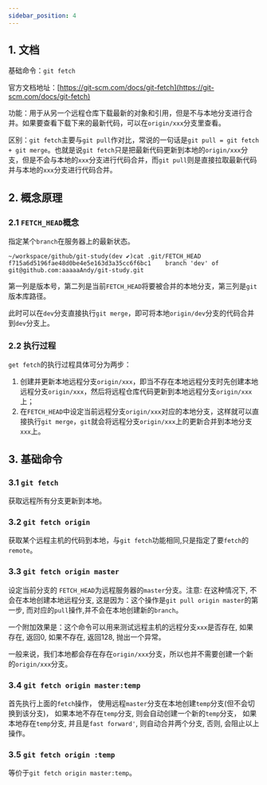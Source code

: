 ```yaml
---
sidebar_position: 4
---
```


## 1. 文档

基础命令：`git fetch`

官方文档地址：[https://git-scm.com/docs/git-fetch](https://git-scm.com/docs/git-fetch)

功能：用于从另一个远程仓库下载最新的对象和引用，但是不与本地分支进行合并。如果要查看下载下来的最新代码，可以在`origin/xxx`分支里查看。

区别：`git fetch`主要与`git pull`作对比，常说的一句话是`git pull = git fetch + git merge`。也就是说`git fetch`只是把最新代码更新到本地的`origin/xxx`分支，但是不会与本地的`xxx`分支进行代码合并，而`git pull`则是直接拉取最新代码并与本地的`xxx`分支进行代码合并。

## 2. 概念原理

### 2.1 `FETCH_HEAD`概念

指定某个`branch`在服务器上的最新状态。

```shell
~/workspace/github/git-study(dev ✔)cat .git/FETCH_HEAD
f715a6d5196fae48d0be4e5e163d3a35cc6f6bc1    branch 'dev' of git@github.com:aaaaaAndy/git-study.git
```

第一列是版本号，第二列是当前`FETCH_HEAD`将要被合并的本地分支，第三列是`git`版本库路径。

此时可以在`dev`分支直接执行`git merge`，即可将本地`origin/dev`分支的代码合并到`dev`分支上。

### 2.2 执行过程

`get fetch`的执行过程具体可分为两步：

1.  创建并更新本地远程分支`origin/xxx`，即当不存在本地远程分支时先创建本地远程分支`origin/xxx`，然后将远程仓库代码更新到本地远程分支`origin/xxx`上；
2.  在`FETCH_HEAD`中设定当前远程分支`origin/xxx`对应的本地分支，这样就可以直接执行`git merge`，`git`就会将远程分支`origin/xxx`上的更新合并到本地分支`xxx`上。

## 3. 基础命令

### 3.1 `git fetch`

获取远程所有分支更新到本地。

### 3.2 `git fetch origin`

获取某个远程主机的代码到本地，与`git fetch`功能相同,只是指定了要`fetch`的`remote`。

### 3.3 `git fetch origin master`

设定当前分支的 `FETCH_HEAD`为远程服务器的`master`分支。注意: 在这种情况下, 不会在本地创建本地远程分支, 这是因为：这个操作是`git pull origin master`的第一步, 而对应的`pull`操作,并不会在本地创建新的`branch`。

一个附加效果是：这个命令可以用来测试远程主机的远程分支`xxx`是否存在, 如果存在, 返回0, 如果不存在, 返回128, 抛出一个异常。

一般来说，我们本地都会存在存在`origin/xxx`分支，所以也并不需要创建一个新的`origin/xxx`分支。

### 3.4 `git fetch origin master:temp`

首先执行上面的`fetch`操作， 使用远程`master`分支在本地创建`temp`分支(但不会切换到该分支)， 如果本地不存在`temp`分支, 则会自动创建一个新的`temp`分支， 如果本地存在`temp`分支, 并且是`fast forward'`, 则自动合并两个分支, 否则, 会阻止以上操作。

### 3.5 `git fetch origin :temp`

等价于`git fetch origin master:temp`。

<!-- more -->
